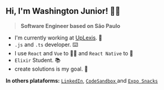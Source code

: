 
## **Hi, I'm Washington Junior! 👋🏼**

> **Software Engineer based on São Paulo**


 - I'm currently working at [UpLexis](https://uplexis.com.br).  🏢
 - `.js` and `.ts` developer. ⌨️
 - I use `React` and `Vue` to 👨‍💻  and  `React Native` to 📲
 - `Elixir` Student. 📚
 - create solutions is my goal. 🎯

**In others plataforms:**
[`LinkedIn`](https://www.linkedin.com/in/washington-junior-7136a8101), [`CodeSandbox` ](https://codesandbox.io/u/washingtonj) and [`Expo Snacks` ](https://expo.io/@washingtonj)
